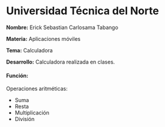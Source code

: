 # **Universidad Técnica del Norte**

**Nombre:** Erick Sebastian Carlosama Tabango

**Materia:** Aplicaciones móviles

**Tema:** Calculadora

**Desarrollo:** Calculadora realizada en clases.

#### Función: 
Operaciones aritméticas:
- Suma
- Resta
- Multiplicación
- División
